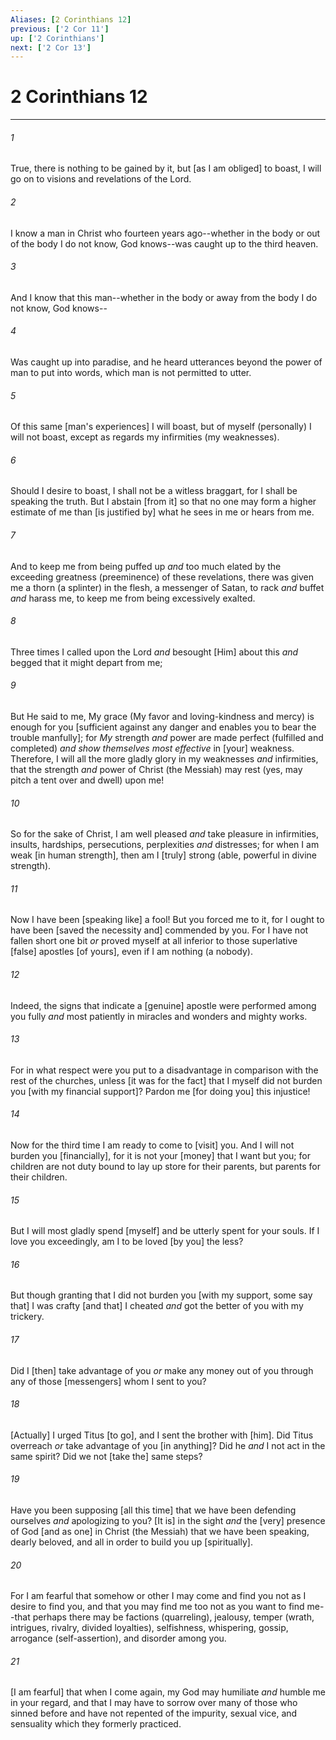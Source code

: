 ```yaml
---
Aliases: [2 Corinthians 12]
previous: ['2 Cor 11']
up: ['2 Corinthians']
next: ['2 Cor 13']
---
```

# 2 Corinthians 12

***


###### 1 


True, there is nothing to be gained by it, but [as I am obliged] to boast, I will go on to visions and revelations of the Lord. 


###### 2 


I know a man in Christ who fourteen years ago--whether in the body or out of the body I do not know, God knows--was caught up to the third heaven. 


###### 3 


And I know that this man--whether in the body or away from the body I do not know, God knows-- 


###### 4 


Was caught up into paradise, and he heard utterances beyond the power of man to put into words, which man is not permitted to utter. 


###### 5 


Of this same [man's experiences] I will boast, but of myself (personally) I will not boast, except as regards my infirmities (my weaknesses). 


###### 6 


Should I desire to boast, I shall not be a witless braggart, for I shall be speaking the truth. But I abstain [from it] so that no one may form a higher estimate of me than [is justified by] what he sees in me or hears from me. 


###### 7 


And to keep me from being puffed up _and_ too much elated by the exceeding greatness (preeminence) of these revelations, there was given me a thorn (a splinter) in the flesh, a messenger of Satan, to rack _and_ buffet _and_ harass me, to keep me from being excessively exalted. 


###### 8 


Three times I called upon the Lord _and_ besought [Him] about this _and_ begged that it might depart from me; 


###### 9 


But He said to me, My grace (My favor and loving-kindness and mercy) is enough for you [sufficient against any danger and enables you to bear the trouble manfully]; for _My_ strength _and_ power are made perfect (fulfilled and completed) _and_ _show themselves most effective_ in [your] weakness. Therefore, I will all the more gladly glory in my weaknesses _and_ infirmities, that the strength _and_ power of Christ (the Messiah) may rest (yes, may pitch a tent over and dwell) upon me! 


###### 10 


So for the sake of Christ, I am well pleased _and_ take pleasure in infirmities, insults, hardships, persecutions, perplexities _and_ distresses; for when I am weak [in human strength], then am I [truly] strong (able, powerful in divine strength). 


###### 11 


Now I have been [speaking like] a fool! But you forced me to it, for I ought to have been [saved the necessity and] commended by you. For I have not fallen short one bit _or_ proved myself at all inferior to those superlative [false] apostles [of yours], even if I am nothing (a nobody). 


###### 12 


Indeed, the signs that indicate a [genuine] apostle were performed among you fully _and_ most patiently in miracles and wonders and mighty works. 


###### 13 


For in what respect were you put to a disadvantage in comparison with the rest of the churches, unless [it was for the fact] that I myself did not burden you [with my financial support]? Pardon me [for doing you] this injustice! 


###### 14 


Now for the third time I am ready to come to [visit] you. And I will not burden you [financially], for it is not your [money] that I want but you; for children are not duty bound to lay up store for their parents, but parents for their children. 


###### 15 


But I will most gladly spend [myself] and be utterly spent for your souls. If I love you exceedingly, am I to be loved [by you] the less? 


###### 16 


But though granting that I did not burden you [with my support, some say that] I was crafty [and that] I cheated _and_ got the better of you with my trickery. 


###### 17 


Did I [then] take advantage of you _or_ make any money out of you through any of those [messengers] whom I sent to you? 


###### 18 


[Actually] I urged Titus [to go], and I sent the brother with [him]. Did Titus overreach _or_ take advantage of you [in anything]? Did he _and_ I not act in the same spirit? Did we not [take the] same steps? 


###### 19 


Have you been supposing [all this time] that we have been defending ourselves _and_ apologizing to you? [It is] in the sight _and_ the [very] presence of God [and as one] in Christ (the Messiah) that we have been speaking, dearly beloved, and all in order to build you up [spiritually]. 


###### 20 


For I am fearful that somehow or other I may come and find you not as I desire to find you, and that you may find me too not as you want to find me--that perhaps there may be factions (quarreling), jealousy, temper (wrath, intrigues, rivalry, divided loyalties), selfishness, whispering, gossip, arrogance (self-assertion), and disorder among you. 


###### 21 


[I am fearful] that when I come again, my God may humiliate _and_ humble me in your regard, and that I may have to sorrow over many of those who sinned before and have not repented of the impurity, sexual vice, and sensuality which they formerly practiced.
